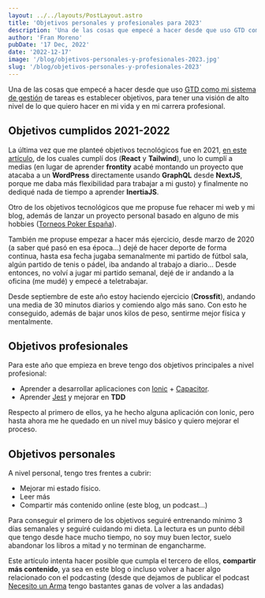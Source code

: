 ```yaml
---
layout: ../../layouts/PostLayout.astro
title: 'Objetivos personales y profesionales para 2023'
description: 'Una de las cosas que empecé a hacer desde que uso GTD como mi sistema de gestión de tareas es establecer objetivos, para tener una visión de alto nivel de lo que quiero hacer en mi vida y en mi carrera profesional.'
author: 'Fran Moreno'
pubDate: '17 Dec, 2022'
date: '2022-12-17'
image: '/blog/objetivos-personales-y-profesionales-2023.jpg'
slug: '/blog/objetivos-personales-y-profesionales-2023'
---
```


Una de las cosas que empecé a hacer desde que uso [GTD como mi sistema de gestión](https://franmoreno.com/blog/gestionar-vida-notion-metodologia-gtd/) de tareas es establecer objetivos, para tener una visión de alto nivel de lo que quiero hacer en mi vida y en mi carrera profesional.

## Objetivos cumplidos 2021-2022

La última vez que me planteé objetivos tecnológicos fue en 2021, [en este artículo](https://franmoreno.com/blog/web-development-technologies-learn-2021/), de los cuales cumplí dos (**React** y **Tailwind**), uno lo cumplí a medias (en lugar de aprender **frontity** acabé montando un proyecto que atacaba a un **WordPress** directamente usando **GraphQL** desde **NextJS**, porque me daba más flexibilidad para trabajar a mi gusto) y finalmente no dediqué nada de tiempo a aprender **InertiaJS**.

Otro de los objetivos tecnológicos que me propuse fue rehacer mi web y mi blog, además de lanzar un proyecto personal basado en alguno de mis hobbies ([Torneos Poker España](https://torneospokerlive.com/)).

También me propuse empezar a hacer más ejercicio, desde marzo de 2020 (a saber qué pasó en esa época…) dejé de hacer deporte de forma continua, hasta esa fecha jugaba semanalmente mi partido de fútbol sala, algún partido de tenis o pádel, iba andando al trabajo a diario… Desde entonces, no volví a jugar mi partido semanal, dejé de ir andando a la oficina (me mudé) y empecé a teletrabajar.

Desde septiembre de este año estoy haciendo ejercicio (**Crossfit**), andando una media de 30 minutos diarios y comiendo algo más sano. Con esto he conseguido, además de bajar unos kilos de peso, sentirme mejor física y mentalmente.

## Objetivos profesionales

Para este año que empieza en breve tengo dos objetivos principales a nivel profesional:

- Aprender a desarrollar aplicaciones con [Ionic](https://ionicframework.com/) + [Capacitor](https://capacitorjs.com/).
- Aprender [Jest](https://jestjs.io/es-ES/) y mejorar en **TDD**

Respecto al primero de ellos, ya he hecho alguna aplicación con Ionic, pero hasta ahora me he quedado en un nivel muy básico y quiero mejorar el proceso.

## Objetivos personales

A nivel personal, tengo tres frentes a cubrir:

- Mejorar mi estado físico.
- Leer más
- Compartir más contenido online (este blog, un podcast…)

Para conseguir el primero de los objetivos seguiré entrenando mínimo 3 días semanales y seguiré cuidando mi dieta. La lectura es un punto débil que tengo desde hace mucho tiempo, no soy muy buen lector, suelo abandonar los libros a mitad y no terminan de engancharme.

Este artículo intenta hacer posible que cumpla el tercero de ellos, **compartir más contenido**, ya sea en este blog o incluso volver a hacer algo relacionado con el podcasting (desde que dejamos de publicar el podcast [Necesito un Arma](https://necesitounarma.com/) tengo bastantes ganas de volver a las andadas)
